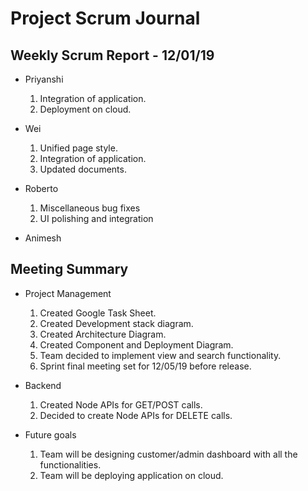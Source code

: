 # Project Scrum Journal
## Weekly Scrum Report - 12/01/19

* Priyanshi
  1. Integration of application.
  2. Deployment on cloud.
  
* Wei
  1. Unified page style.
  2. Integration of application.
  3. Updated documents.
* Roberto
  1. Miscellaneous bug fixes
  2. UI polishing and integration 

* Animesh

## Meeting Summary

* Project Management
  1. Created Google Task Sheet.
  2. Created Development stack diagram.
  3. Created Architecture Diagram.
  4. Created Component and Deployment Diagram.
  5. Team decided to implement view and search functionality.
  6. Sprint final meeting set for 12/05/19 before release.
* Backend
  1. Created Node APIs for GET/POST calls.
  2. Decided to create Node APIs for DELETE calls.
  
* Future goals
  1. Team will be designing customer/admin dashboard with all the functionalities.
  2. Team will be deploying application on cloud.
